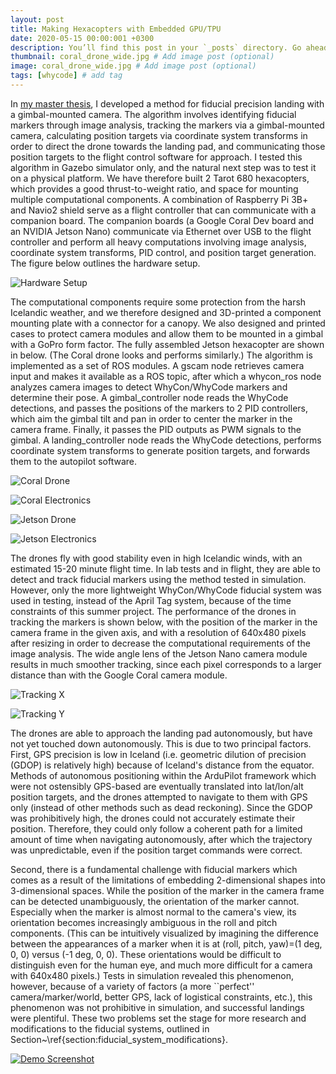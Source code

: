 ```yaml
---
layout: post
title: Making Hexacopters with Embedded GPU/TPU
date: 2020-05-15 00:00:001 +0300
description: You’ll find this post in your `_posts` directory. Go ahead and edit it and re-build the site to see your changes. # Add post description (optional)
thumbnail: coral_drone_wide.jpg # Add image post (optional)
image: coral_drone_wide.jpg # Add image post (optional)
tags: [whycode] # add tag
---
```


In [my master thesis](https://skemman.is/bitstream/1946/36422/1/master_thesis_joshua_springer.pdf), I developed a method for fiducial precision landing with a gimbal-mounted camera.
The algorithm involves identifying fiducial markers through image analysis,
tracking the markers via a gimbal-mounted camera,
calculating position targets via coordinate system transforms in order to direct the drone towards the landing pad,
and communicating those position targets to the flight control software for approach.
I tested this algorithm in Gazebo simulator only, and the natural next step was to test it on a physical platform.
We have therefore built 2 Tarot 680 hexacopters,
which provides a good thrust-to-weight ratio,
and space for mounting multiple computational components.
A combination of Raspberry Pi 3B+ and Navio2 shield serve as a flight controller
that can communicate with a companion board.
The companion boards (a Google Coral Dev board and an NVIDIA Jetson Nano) communicate via Ethernet over USB to the flight
controller and perform all heavy computations involving image analysis, coordinate system transforms, PID control,
and position target generation.
The figure below outlines the hardware setup.

![Hardware Setup]({{site.baseurl}}/assets/images/hardware.png)

The computational components require some protection from the harsh Icelandic weather,
and we therefore designed and 3D-printed a component mounting plate with a connector for a canopy.
We also designed and printed cases to protect camera modules and allow them to be mounted in a gimbal with a GoPro form factor.
The fully assembled Jetson hexacopter are shown in below.
(The Coral drone looks and performs similarly.)
The algorithm is implemented as a set of ROS modules.
A gscam node retrieves camera input and makes it available as a ROS topic,
after which a whycon_ros node analyzes camera images to detect WhyCon/WhyCode markers and determine their pose.
A gimbal_controller node reads the WhyCode detections, and passes the positions of the markers to 2 PID controllers,
which aim the gimbal tilt and pan in order to center the marker in the camera frame.
Finally, it passes the PID outputs as PWM signals to the gimbal.
A landing_controller node reads the WhyCode detections,
performs coordinate system transforms to generate position targets,
and forwards them to the autopilot software.

![Coral Drone]({{site.baseurl}}/assets/images/coral_drone.jpg)

![Coral Electronics]({{site.baseurl}}/assets/images/coral_electronics.jpg)

![Jetson Drone]({{site.baseurl}}/assets/images/jetson_drone.jpg)

![Jetson Electronics]({{site.baseurl}}/assets/images/jetson_electronics.jpg)

The drones fly with good stability even in high Icelandic winds, with an estimated 15-20 minute flight time.
In lab tests and in flight, they are able to detect and track fiducial markers using the method
tested in simulation.
However, only the more lightweight WhyCon/WhyCode fiducial system was used in testing, instead of the
April Tag system, because of the time constraints of this summer project.
The performance of the drones in tracking the markers is shown below,
with the position of the marker in the camera frame in the given axis,
and with a resolution of 640x480 pixels after resizing in order to decrease the computational requirements
of the image analysis.
The wide angle lens of the Jetson Nano camera module results in much smoother tracking,
since each pixel corresponds to a larger distance than with the Google Coral camera module.

![Tracking X]({{site.baseurl}}/assets/images/jetson_gimbal_performance_x_axis.png)

![Tracking Y]({{site.baseurl}}/assets/images/jetson_gimbal_performance_y_axis.png)

The drones are able to approach the landing pad autonomously,
but have not yet touched down autonomously.
This is due to two principal factors.
First, GPS precision is low in Iceland (i.e. geometric dilution of precision (GDOP) is relatively high)
because of Iceland's distance from the equator.
Methods of autonomous positioning within the ArduPilot framework which were not ostensibly GPS-based
are eventually translated into lat/lon/alt position targets,
and the drones attempted to navigate to them with GPS only (instead of other methods such as dead reckoning).
Since the GDOP was prohibitively high, the drones could not accurately estimate their position.
Therefore, they could only follow a coherent path for a limited amount of time when navigating autonomously,
after which the trajectory was unpredictable, even if the position target commands were correct.

Second, there is a fundamental challenge with fiducial markers
which comes as a result of the limitations of embedding 2-dimensional shapes into 3-dimensional spaces.
While the position of the marker in the camera frame can be detected unambiguously,
the orientation of the marker cannot.
Especially when the marker is almost normal to the camera's view,
its orientation becomes increasingly ambiguous in the roll and pitch components.
(This can be intuitively visualized by imagining the difference between the appearances of a marker
when it is at (roll, pitch, yaw)=(1 deg, 0, 0) versus (-1 deg, 0, 0).
These orientations would be difficult to distinguish even for the human eye, and much more difficult
for a camera with 640x480 pixels.)
Tests in simulation revealed this phenomenon, however, because of a variety of factors
(a more ``perfect'' camera/marker/world, better GPS, lack of logistical constraints, etc.),
this phenomenon was not prohibitive in simulation, and successful landings were plentiful.
These two problems set the stage for more research and modifications to the fiducial systems,
outlined in Section~\ref{section:fiducial_system_modifications}.

[![Demo Screenshot]({{site.baseurl}}/assets/images/hexacopters_initial_demo_screenshot.png)](https://vimeo.com/461576798)

